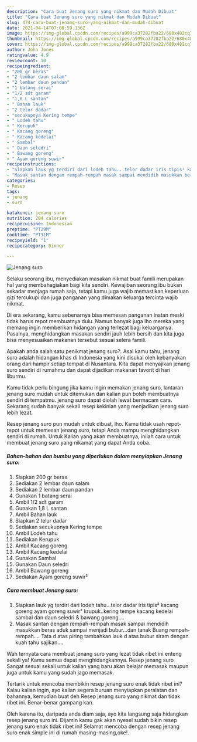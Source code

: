 ```yaml
---
description: "Cara buat Jenang suro yang nikmat dan Mudah Dibuat"
title: "Cara buat Jenang suro yang nikmat dan Mudah Dibuat"
slug: 474-cara-buat-jenang-suro-yang-nikmat-dan-mudah-dibuat
date: 2021-04-14T07:08:59.136Z
image: https://img-global.cpcdn.com/recipes/a999ca37282fba22/680x482cq70/jenang-suro-foto-resep-utama.jpg
thumbnail: https://img-global.cpcdn.com/recipes/a999ca37282fba22/680x482cq70/jenang-suro-foto-resep-utama.jpg
cover: https://img-global.cpcdn.com/recipes/a999ca37282fba22/680x482cq70/jenang-suro-foto-resep-utama.jpg
author: John Jones
ratingvalue: 4.9
reviewcount: 10
recipeingredient:
- "200 gr beras"
- "2 lembar daun salam"
- "2 lembar daun pandan"
- "1 batang serai"
- "1/2 sdt garam"
- "1,8 L santan"
- " Bahan lauk"
- "2 telur dadar"
- "secukupnya Kering tempe"
- " Lodeh tahu"
- " Kerupuk"
- " Kacang goreng"
- " Kacang kedelai"
- " Sambal"
- " Daun seledri"
- " Bawang goreng"
- " Ayam goreng suwir"
recipeinstructions:
- "Siapkan lauk yg terdiri dari lodeh tahu...telor dadar iris tipis² kacang goreng ayam goreng suwir² krupuk..kering tempe kacang kedelai sambal dan daun seledri &amp; bawang goreng...."
- "Masak santan dengan rempah-rempah masak sampai mendidih masukkan beras aduk sampai menjadi bubur...dan tanak Buang rempah-rempah.... Tata d atas piring tambahkan lauk d atas bubur siram dengan kuah tahu sajikan...."
categories:
- Resep
tags:
- jenang
- suro

katakunci: jenang suro 
nutrition: 204 calories
recipecuisine: Indonesian
preptime: "PT29M"
cooktime: "PT31M"
recipeyield: "1"
recipecategory: Dinner

---
```



![Jenang suro](https://img-global.cpcdn.com/recipes/a999ca37282fba22/680x482cq70/jenang-suro-foto-resep-utama.jpg)

Selaku seorang ibu, menyediakan masakan nikmat buat famili merupakan hal yang membahagiakan bagi kita sendiri. Kewajiban seorang ibu bukan sekadar menjaga rumah saja, tetapi kamu juga wajib memastikan keperluan gizi tercukupi dan juga panganan yang dimakan keluarga tercinta wajib nikmat.

Di era  sekarang, kamu sebenarnya bisa memesan panganan instan meski tidak harus repot membuatnya dulu. Namun banyak juga lho mereka yang memang ingin memberikan hidangan yang terlezat bagi keluarganya. Pasalnya, menghidangkan masakan sendiri jauh lebih bersih dan kita juga bisa menyesuaikan makanan tersebut sesuai selera famili. 



Apakah anda salah satu penikmat jenang suro?. Asal kamu tahu, jenang suro adalah hidangan khas di Indonesia yang kini disukai oleh kebanyakan orang dari hampir setiap tempat di Nusantara. Kita dapat menyajikan jenang suro sendiri di rumahmu dan dapat dijadikan makanan favorit di hari liburmu.

Kamu tidak perlu bingung jika kamu ingin memakan jenang suro, lantaran jenang suro mudah untuk ditemukan dan kalian pun boleh membuatnya sendiri di tempatmu. jenang suro dapat diolah lewat bermacam cara. Sekarang sudah banyak sekali resep kekinian yang menjadikan jenang suro lebih lezat.

Resep jenang suro pun mudah untuk dibuat, lho. Kamu tidak usah repot-repot untuk memesan jenang suro, tetapi Anda mampu menghidangkan sendiri di rumah. Untuk Kalian yang akan membuatnya, inilah cara untuk membuat jenang suro yang nikamat yang dapat Anda coba.

<!--inarticleads1-->

##### Bahan-bahan dan bumbu yang diperlukan dalam menyiapkan Jenang suro:

1. Siapkan 200 gr beras
1. Sediakan 2 lembar daun salam
1. Sediakan 2 lembar daun pandan
1. Gunakan 1 batang serai
1. Ambil 1/2 sdt garam
1. Gunakan 1,8 L santan
1. Ambil  Bahan lauk
1. Siapkan 2 telur dadar
1. Sediakan secukupnya Kering tempe
1. Ambil  Lodeh tahu
1. Sediakan  Kerupuk
1. Ambil  Kacang goreng
1. Ambil  Kacang kedelai
1. Gunakan  Sambal
1. Gunakan  Daun seledri
1. Ambil  Bawang goreng
1. Sediakan  Ayam goreng suwir²




<!--inarticleads2-->

##### Cara membuat Jenang suro:

1. Siapkan lauk yg terdiri dari lodeh tahu...telor dadar iris tipis² kacang goreng ayam goreng suwir² krupuk..kering tempe kacang kedelai sambal dan daun seledri &amp; bawang goreng....
1. Masak santan dengan rempah-rempah masak sampai mendidih masukkan beras aduk sampai menjadi bubur...dan tanak Buang rempah-rempah.... Tata d atas piring tambahkan lauk d atas bubur siram dengan kuah tahu sajikan....




Wah ternyata cara membuat jenang suro yang lezat tidak ribet ini enteng sekali ya! Kamu semua dapat menghidangkannya. Resep jenang suro Sangat sesuai sekali untuk kalian yang baru akan belajar memasak maupun juga untuk kamu yang sudah jago memasak.

Tertarik untuk mencoba membikin resep jenang suro enak tidak ribet ini? Kalau kalian ingin, ayo kalian segera buruan menyiapkan peralatan dan bahannya, kemudian buat deh Resep jenang suro yang nikmat dan tidak ribet ini. Benar-benar gampang kan. 

Oleh karena itu, daripada anda diam saja, ayo kita langsung saja hidangkan resep jenang suro ini. Dijamin kamu gak akan nyesel sudah bikin resep jenang suro enak tidak ribet ini! Selamat mencoba dengan resep jenang suro enak simple ini di rumah masing-masing,oke!.


